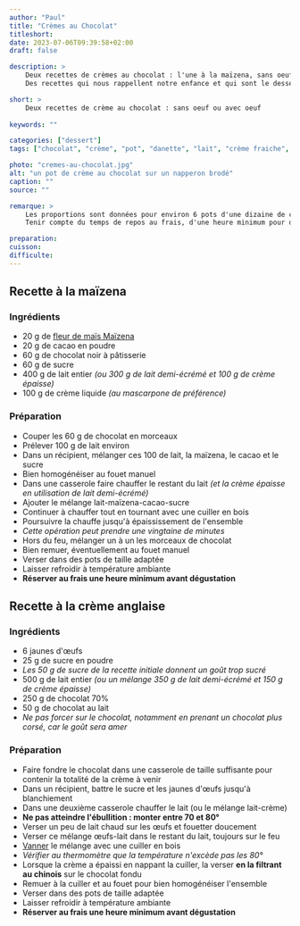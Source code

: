 ```yaml
---
author: "Paul"
title: "Crèmes au Chocolat"
titleshort:
date: 2023-07-06T09:39:58+02:00
draft: false

description: >
    Deux recettes de crèmes au chocolat : l'une à la maïzena, sans oeuf, l'autre à base de jaune d'oeuf. Avec du chocolat, bien sûr.<br>
    Des recettes qui nous rappellent notre enfance et qui sont le dessert maison idéal pour nos enfants.

short: >
    Deux recettes de crème au chocolat : sans oeuf ou avec oeuf
    
keywords: ""

categories: ["dessert"]
tags: ["chocolat", "crème", "pot", "danette", "lait", "crème fraiche", "crème mascarpone", "cacao", "oeufs", "crème anglaise", "chocolat au lait"]

photo: "cremes-au-chocolat.jpg"
alt: "un pot de crème au chocolat sur un napperon brodé"
caption: ""
source: ""

remarque: >
    Les proportions sont données pour environ 6 pots d'une dizaine de centilitres pour la crème à la maIzena, 8 pots pour la crème aux oeufs<br>
    Tenir compte du temps de repos au frais, d'une heure minimum pour que la crème prenne bien

preparation: 
cuisson: 
difficulte:
---
```


## Recette à la maïzena
### Ingrédients
- 20 g de [fleur de maïs Maïzena](https://www.maizena.fr/nos-produits.html#fleur-de-mais)
- 20 g de cacao en poudre
- 60 g de chocolat noir à pâtisserie
- 60 g de sucre
- 400 g de lait entier *(ou 300 g de lait demi-écrémé et 100 g de crème épaisse)*
- 100 g de crème liquide *(au mascarpone de préférence)*


### Préparation
- Couper les 60 g de chocolat en morceaux
- Prélever 100 g de lait environ
- Dans un récipient, mélanger ces 100 de lait, la maïzena, le cacao et le sucre
- Bien homogénéiser au fouet manuel
- Dans une casserole faire chauffer le restant du lait *(et la crème épaisse en utilisation de lait demi-écrémé)*
- Ajouter le mélange lait-maïzena-cacao-sucre
- Continuer à chauffer tout en tournant avec une cuiller en bois
- Poursuivre la chauffe jusqu'à épaississement de l'ensemble
- *Cette opération peut prendre une vingtaine de minutes*
- Hors du feu, mélanger un à un les morceaux de chocolat
- Bien remuer, éventuellement au fouet manuel
- Verser dans des pots de taille adaptée
- Laisser refroidir à température ambiante
- **Réserver au frais une heure minimum avant dégustation**

## Recette à la crème anglaise
### Ingrédients
- 6 jaunes d'&oelig;ufs
- 25 g de sucre en poudre
- *Les 50 g de sucre de la recette initiale donnent un goût trop sucré*
- 500 g de lait entier *(ou un mélange 350 g de lait demi-écrémé et 150 g de crème épaisse)*
- 250 g de chocolat 70%
- 50 g de chocolat au lait
- *Ne pas forcer sur le chocolat, notamment en prenant un chocolat plus corsé, car le goût sera amer*
### Préparation
- Faire fondre le chocolat dans une casserole de taille suffisante pour contenir la totalité de la crème à venir
- Dans un récipient, battre le sucre et les jaunes d'&oelig;ufs jusqu'à blanchiement
- Dans une deuxième casserole chauffer le lait (ou le mélange lait-crème)
- **Ne pas atteindre l'ébullition : monter entre 70 et 80°**
- Verser un peu de lait chaud sur les &oelig;ufs et fouetter doucement
- Verser ce mélange &oelig;ufs-lait dans le restant du lait, toujours sur le feu
- [Vanner](https://chefsimon.com/articles/lexique-vanner) le mélange avec une cuiller en bois
- *Vérifier au thermomètre que la température n'excède pas les 80°* 
- Lorsque la crème a épaissi en nappant la cuiller, la verser **en la filtrant au chinois** sur le chocolat fondu
- Remuer à la cuiller et au fouet pour bien homogénéiser l'ensemble
- Verser dans des pots de taille adaptée
- Laisser refroidir à température ambiante
- **Réserver au frais une heure minimum avant dégustation**

